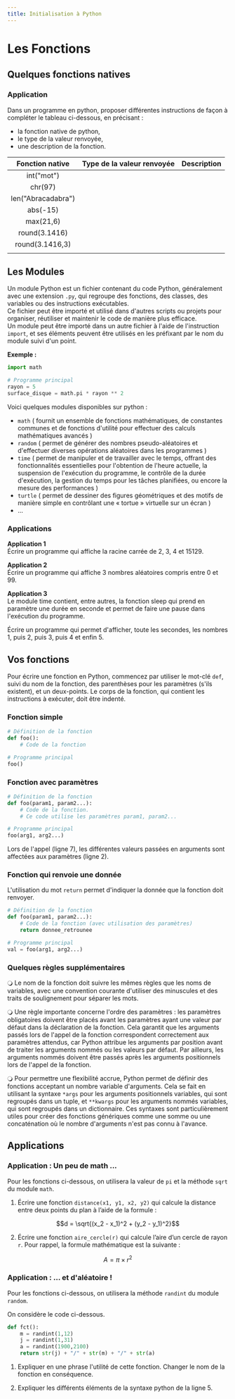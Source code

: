 ```yaml
---
title: Initialisation à Python
---
```


<script src="https://cdn.jsdelivr.net/npm/mathjax@3/es5/tex-mml-chtml.js"></script>

# Les Fonctions

## Quelques fonctions natives

### Application

Dans un programme en python, proposer différentes instructions de façon à compléter le tableau ci-dessous, en précisant :

- la fonction native de python,
- le type de la valeur renvoyée,
- une description de la fonction.


|Fonction native |	Type de la valeur renvoyée |	Description |
|:---:|:---:|:---:|
|int("mot")	|   |   |
|chr(97)	|   |   |		
|len("Abracadabra")	|   |   |		
|abs(-15)	|   |   |
|max(21,6)|   |   |
|round(3.1416) |   |   |
|round(3.1416,3)	|  |   |
|     |   |   |


## Les Modules

Un module Python est un fichier contenant du code Python, généralement avec une extension `.py`, qui regroupe des fonctions, des classes, des variables ou des instructions exécutables.  
Ce fichier peut être importé et utilisé dans d'autres scripts ou projets pour organiser, réutiliser et maintenir le code de manière plus efficace.  
Un module peut être importé dans un autre fichier à l'aide de l'instruction `import`, et ses éléments peuvent être utilisés en les préfixant par le nom du module suivi d'un point.

**Exemple :**
```python
import math

# Programme principal
rayon = 5
surface_disque = math.pi * rayon ** 2
```

Voici quelques modules disponibles sur python :
- `math` ( fournit un ensemble de fonctions mathématiques, de constantes communes et de fonctions d'utilité pour effectuer des calculs mathématiques avancés )
- `random` ( permet de générer des nombres pseudo-aléatoires et d'effectuer diverses opérations aléatoires dans les programmes )
- `time` ( permet de manipuler et de travailler avec le temps, offrant des fonctionnalités essentielles pour l'obtention de l'heure actuelle, la suspension de l'exécution du programme, le contrôle de la durée d'exécution, la gestion du temps pour les tâches planifiées, ou encore la mesure des performances )
- `turtle` ( permet de dessiner des figures géométriques et des motifs de manière simple en contrôlant une « tortue » virtuelle sur un écran )
- ...  

### Applications

**Application 1**  
Écrire un programme qui affiche la racine carrée de 2, 3, 4 et 15129.

**Application 2**  
Écrire un programme qui affiche 3 nombres aléatoires compris entre 0 et 99.

**Application 3**  
Le module time contient, entre autres, la fonction sleep qui prend en paramètre une durée en seconde et permet de faire une pause dans l'exécution du programme.

Écrire un programme qui permet d'afficher, toute les secondes, les nombres 1, puis 2, puis 3, puis 4 et enfin 5.

## Vos fonctions

Pour écrire une fonction en Python, commencez par utiliser le mot-clé `def`, suivi du nom de la fonction, des parenthèses pour les paramètres (s'ils existent), et un deux-points. Le corps de la fonction, qui contient les instructions à exécuter, doit être indenté.

### Fonction simple

```python
# Définition de la fonction
def foo():
    # Code de la fonction

# Programme principal
foo()
```

### Fonction avec paramètres

```python
# Définition de la fonction
def foo(param1, param2...):
    # Code de la fonction.
    # Ce code utilise les paramètres param1, param2...

# Programme principal
foo(arg1, arg2...)
```

Lors de l'appel (ligne 7), les différentes valeurs passées en arguments sont affectées aux paramètres (ligne 2).

### Fonction qui renvoie une donnée

L'utilisation du mot `return` permet d'indiquer la donnée que la fonction doit renvoyer.

``` python
# Définition de la fonction
def foo(param1, param2...):
    # Code de la fonction (avec utilisation des paramètres)
    return donnee_retrounee

# Programme principal
val = foo(arg1, arg2...)
```

### Quelques règles supplémentaires

🔾 Le nom de la fonction doit suivre les mêmes règles que les noms de variables, avec une convention courante d'utiliser des minuscules et des traits de soulignement pour séparer les mots.

🔾 Une règle importante concerne l'ordre des paramètres : les paramètres obligatoires doivent être placés avant les paramètres ayant une valeur par défaut dans la déclaration de la fonction.
Cela garantit que les arguments passés lors de l'appel de la fonction correspondent correctement aux paramètres attendus, car Python attribue les arguments par position avant de traiter les arguments nommés ou les valeurs par défaut.
Par ailleurs, les arguments nommés doivent être passés après les arguments positionnels lors de l'appel de la fonction.

🔾 Pour permettre une flexibilité accrue, Python permet de définir des fonctions acceptant un nombre variable d'arguments. Cela se fait en utilisant la syntaxe `*args` pour les arguments positionnels variables, qui sont regroupés dans un tuple, et `**kwargs` pour les arguments nommés variables, qui sont regroupés dans un dictionnaire.
Ces syntaxes sont particulièrement utiles pour créer des fonctions génériques comme une somme ou une concaténation où le nombre d'arguments n'est pas connu à l'avance.

## Applications

### Application : Un peu de math ... 

Pour les fonctions ci-dessous, on utilisera la valeur de `pi` et la méthode `sqrt` du module `math`.  

1) Écrire une fonction `distance(x1, y1, x2, y2)` qui calcule la distance entre deux points du plan à l’aide de la formule :


$$d = \sqrt{(x_2 - x_1)^2 + (y_2 - y_1)^2}$$


2) Écrire une fonction `aire_cercle(r)` qui calcule l’aire d’un cercle de rayon `r`. Pour rappel, la formule mathématique est la suivante : 


$$A = \pi \times r^2$$


### Application : ... et d'aléatoire !

Pour les fonctions ci-dessous, on utilisera la méthode `randint` du module `random`. 

On considère le code ci-dessous.

```python
def fct():
    m = randint(1,12)
    j = randint(1,31)
    a = randint(1900,2100)
    return str(j) + "/" + str(m) + "/" + str(a)
```

1) Expliquer en une phrase l'utilité de cette fonction. Changer le nom de la fonction en conséquence.

2) Expliquer les différents éléments de la syntaxe python de la ligne 5.




